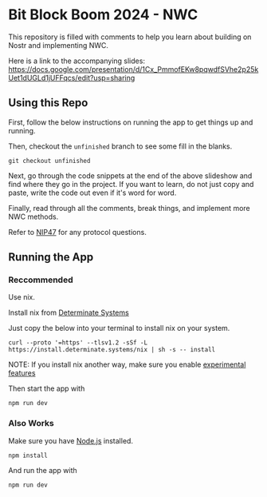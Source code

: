 # Bit Block Boom 2024 - NWC

This repository is filled with comments to help you learn about building on Nostr and implementing NWC.

Here is a link to the accompanying slides: https://docs.google.com/presentation/d/1Cx_PmmofEKw8pqwdfSVhe2p25kUet1dUGLd1jUFFqcs/edit?usp=sharing 

## Using this Repo

First, follow the below instructions on running the app to get things up and running.

Then, checkout the `unfinished` branch to see some fill in the blanks.

```
git checkout unfinished
```

Next, go through the code snippets at the end of the above slideshow and find where they go in the project. If you want to learn, do not just copy and paste, write the code out even if it's word for word.

Finally, read through all the comments, break things, and implement more NWC methods.

Refer to [NIP47](https://github.com/nostr-protocol/nips/blob/master/47.md) for any protocol questions.

## Running the App

### Reccommended

Use nix.

Install nix from [Determinate Systems](https://determinate.systems/posts/determinate-nix-installer/)

Just copy the below into your terminal to install nix on your system.

```
curl --proto '=https' --tlsv1.2 -sSf -L https://install.determinate.systems/nix | sh -s -- install
```

NOTE: If you install nix another way, make sure you enable [experimental features](https://nixos.wiki/wiki/Flakes)

Then start the app with

```
npm run dev
```

### Also Works

Make sure you have [Node.js](https://nodejs.org/en/download) installed.

```
npm install
```

And run the app with

```
npm run dev
```
